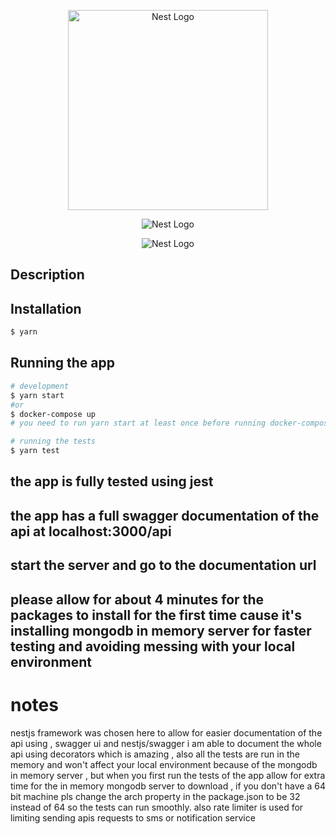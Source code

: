 <p align="center">
  <a href="http://nestjs.com/" target="blank"><img src="https://nestjs.com/img/logo_text.svg" width="320" alt="Nest Logo" /></a>
</p>

<p align="center">
  <img src="https://www.gstatic.com/devrel-devsite/prod/v0089c83aa8227c3439bf2708c0795dd13db533711d44eb626e640152d9fdf05e/firebase/images/touchicon-180.png" alt="Nest Logo" /> 
</p>

<p align="center">
  <img src="https://encrypted-tbn0.gstatic.com/images?q=tbn:ANd9GcSvQhVvYXcxTK0UtM_Wmc2ZhZARqKEP0v4ucnNsl4jqvjEuHE-x_wjSFaBPPgvlrgTR_Kg&usqp=CAU" alt="Nest Logo" /> 
</p>

## Description

## Installation

```bash
$ yarn
```

## Running the app

```bash
# development
$ yarn start
#or
$ docker-compose up
# you need to run yarn start at least once before running docker-compose up so that the database is create on your mongodb server

# running the tests
$ yarn test

```

## the app is fully tested using jest

## the app has a full swagger documentation of the api at localhost:3000/api

## start the server and go to the documentation url

## please allow for about 4 minutes for the packages to install for the first time cause it's installing mongodb in memory server for faster testing and avoiding messing with your local environment


# notes

nestjs framework was chosen here to allow for easier documentation of the api using , swagger ui and nestjs/swagger i am able to document the whole api using decorators which is amazing , also all the tests are run in the memory and won't affect your local environment because of the mongodb in memory server , but when you first run the tests of the app allow for extra time for the in memory mongodb server to download , if you don't have a 64 bit machine pls change the arch property in the package.json to be 32 instead of 64 so the tests can run smoothly.
also rate limiter is used for limiting sending apis requests to sms or notification service
